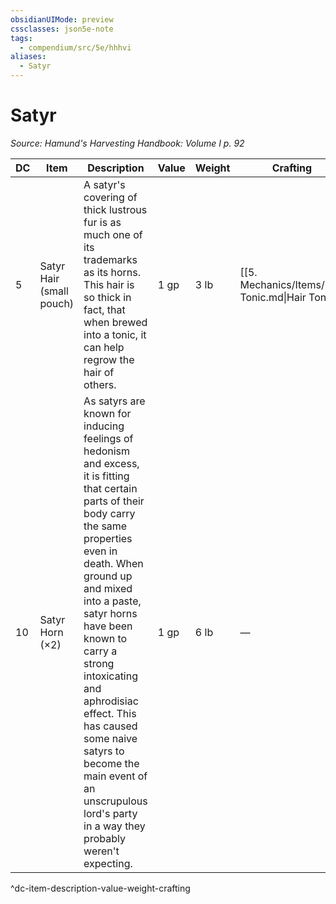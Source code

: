 ```yaml
---
obsidianUIMode: preview
cssclasses: json5e-note
tags:
  - compendium/src/5e/hhhvi
aliases:
  - Satyr
---
```

# Satyr
*Source: Hamund's Harvesting Handbook: Volume I p. 92* 

| DC | Item | Description | Value | Weight | Crafting |
|----|------|-------------|-------|--------|----------|
| 5 | Satyr Hair (small pouch) | A satyr's covering of thick lustrous fur is as much one of its trademarks as its horns. This hair is so thick in fact, that when brewed into a tonic, it can help regrow the hair of others. | 1 gp | 3 lb | [[5. Mechanics/Items/Hair Tonic.md\|Hair Tonic]] |
| 10 | Satyr Horn (×2) | As satyrs are known for inducing feelings of hedonism and excess, it is fitting that certain parts of their body carry the same properties even in death. When ground up and mixed into a paste, satyr horns have been known to carry a strong intoxicating and aphrodisiac effect. This has caused some naive satyrs to become the main event of an unscrupulous lord's party in a way they probably weren't expecting. | 1 gp | 6 lb | — |
^dc-item-description-value-weight-crafting
